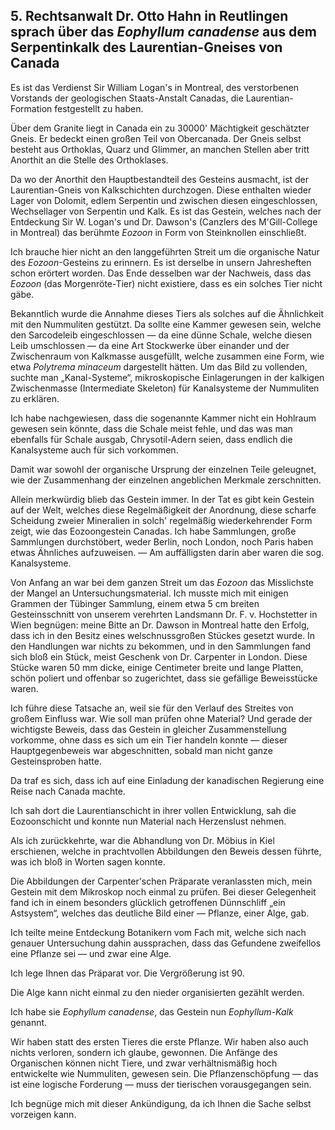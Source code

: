 ## 5. Rechtsanwalt Dr. Otto Hahn in Reutlingen sprach über das _Eophyllum canadense_ aus dem Serpentinkalk des Laurentian-Gneises von Canada

Es ist das Verdienst Sir William Logan's in Montreal, des verstorbenen Vorstands der geologischen Staats-Anstalt Canadas, die Laurentian-Formation festgestellt zu haben.

Über dem Granite liegt in Canada ein zu 30000' Mächtigkeit geschätzter Gneis. Er bedeckt einen großen Teil von Obercanada. Der Gneis selbst besteht aus Orthoklas, Quarz und Glimmer, an manchen Stellen aber tritt Anorthit an die Stelle des Orthoklases.

Da wo der Anorthit den Hauptbestandteil des Gesteins ausmacht, ist der Laurentian-Gneis von Kalkschichten durchzogen. Diese enthalten wieder Lager von Dolomit, edlem Serpentin und zwischen diesen eingeschlossen, Wechsellager von Serpentin und Kalk. Es ist das Gestein, welches nach der Entdeckung Sir W. Logan's und Dr. Dawson's (Canzlers des M'Gill-College in Montreal) das berühmte _Eozoon_ in Form von Steinknollen einschließt.

Ich brauche hier nicht an den langgeführten Streit um die organische Natur des _Eozoon_-Gesteins zu erinnern. Es ist derselbe in unsern Jahresheften schon erörtert worden. Das Ende desselben war der Nachweis, dass das _Eozoon_ (das Morgenröte-Tier) nicht existiere, dass es ein solches Tier nicht gäbe.

Bekanntlich wurde die Annahme dieses Tiers als solches auf die Ähnlichkeit mit den Nummuliten gestützt. Da sollte eine Kammer gewesen sein, welche den Sarcodeleib eingeschlossen — da eine dünne Schale, welche diesen Leib umschlossen — da eine Art Stockwerke über einander und der Zwischenraum von Kalkmasse ausgefüllt, welche zusammen eine Form, wie etwa _Polytrema minaceum_ dargestellt hätten. Um das Bild zu vollenden, suchte man „Kanal-Systeme“, mikroskopische Einlagerungen in der kalkigen Zwischenmasse (Intermediate Skeleton) für Kanalsysteme der Nummuliten zu erklären.

Ich habe nachgewiesen, dass die sogenannte Kammer nicht ein Hohlraum gewesen sein könnte, dass die Schale meist fehle, und das was man ebenfalls für Schale ausgab, Chrysotil-Adern seien, dass endlich die Kanalsysteme auch für sich vorkommen.

Damit war sowohl der organische Ursprung der einzelnen Teile geleugnet, wie der Zusammenhang der einzelnen angeblichen Merkmale zerschnitten.

Allein merkwürdig blieb das Gestein immer. In der Tat es gibt kein Gestein auf der Welt, welches diese Regelmäßigkeit der Anordnung, diese scharfe Scheidung zweier Mineralien in solch' regelmäßig wiederkehrender Form zeigt, wie das Eozoongestein Canadas. Ich habe Sammlungen, große Sammlungen durchstöbert, weder Berlin, noch London, noch Paris haben etwas Ähnliches aufzuweisen. — Am auffälligsten darin aber waren die sog. Kanalsysteme.

Von Anfang an war bei dem ganzen Streit um das _Eozoon_ das Misslichste der Mangel an Untersuchungsmaterial. Ich musste mich mit einigen Grammen der Tübinger Sammlung, einem etwa 5 cm breiten Gesteinsschnitt von unserem verehrten Landsmann Dr. F. v. Hochstetter in Wien begnügen: meine Bitte an Dr. Dawson in Montreal hatte den Erfolg, dass ich in den Besitz eines welschnussgroßen Stückes gesetzt wurde. In den Handlungen war nichts zu bekommen, und in den Sammlungen fand sich bloß ein Stück, meist Geschenk von Dr. Carpenter in London. Diese Stücke waren 50 mm dicke, einige Centimeter breite und lange Platten, schön poliert und offenbar so zugerichtet, dass sie gefällige Beweisstücke waren.

Ich führe diese Tatsache an, weil sie für den Verlauf des Streites von großem Einfluss war. Wie soll man prüfen ohne Material? Und gerade der wichtigste Beweis, dass das Gestein in gleicher Zusammenstellung vorkomme, ohne dass es sich um ein Tier handeln konnte — dieser Hauptgegenbeweis war abgeschnitten, sobald man nicht ganze Gesteinsproben hatte.

Da traf es sich, dass ich auf eine Einladung der kanadischen Regierung eine Reise nach Canada machte.

Ich sah dort die Laurentianschicht in ihrer vollen Entwicklung, sah die Eozoonschicht und konnte nun Material nach Herzenslust nehmen.

Als ich zurückkehrte, war die Abhandlung von Dr. Möbius in Kiel erschienen, welche in prachtvollen Abbildungen den Beweis dessen führte, was ich bloß in Worten sagen konnte.

Die Abbildungen der Carpenter'schen Präparate veranlassten mich, mein Gestein mit dem Mikroskop noch einmal zu prüfen. Bei dieser Gelegenheit fand ich in einem besonders glücklich getroffenen Dünnschliff „ein Astsystem“, welches das deutliche Bild einer — Pflanze, einer Alge, gab.

Ich teilte meine Entdeckung Botanikern vom Fach mit, welche sich nach genauer Untersuchung dahin aussprachen, dass das Gefundene zweifellos eine Pflanze sei — und zwar eine Alge.

Ich lege Ihnen das Präparat vor. Die Vergrößerung ist 90.

Die Alge kann nicht einmal zu den nieder organisierten gezählt werden.

Ich habe sie _Eophyllum canadense_, das Gestein nun _Eophyllum-Kalk_ genannt.

Wir haben statt des ersten Tieres die erste Pflanze. Wir haben also auch nichts verloren, sondern ich glaube, gewonnen. Die Anfänge des Organischen können nicht Tiere, und zwar verhältnismäßig hoch entwickelte wie Nummuliten, gewesen sein. Die Pflanzenschöpfung — das ist eine logische Forderung — muss der tierischen vorausgegangen sein.

Ich begnüge mich mit dieser Ankündigung, da ich Ihnen die Sache selbst vorzeigen kann.
